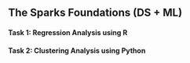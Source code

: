 ## The Sparks Foundations (DS + ML)

#### Task 1: Regression Analysis using R
#### Task 2: Clustering Analysis using Python
